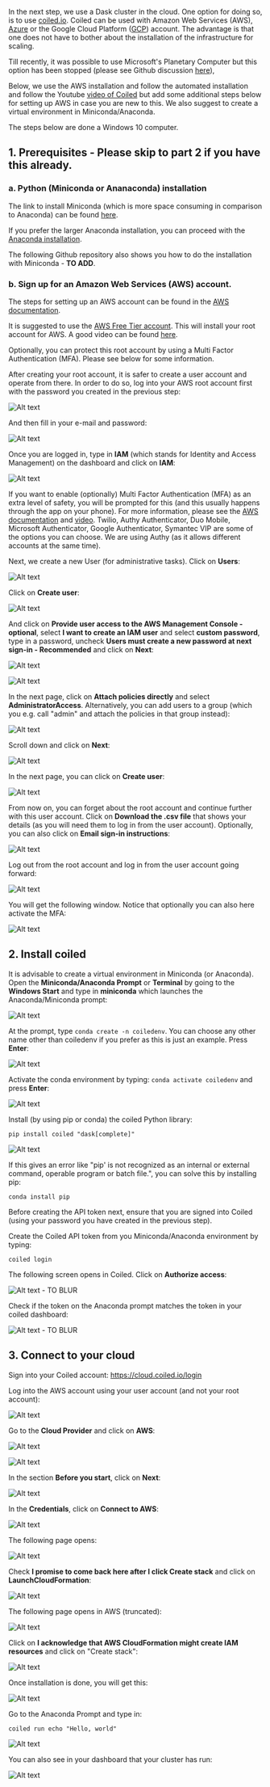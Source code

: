 In the next step, we use a Dask cluster in the cloud. One option for doing so, is to use [coiled.io](https://www.coiled.io/). 
Coiled can be used with Amazon Web Services (AWS), [Azure](https://docs.coiled.io/user_guide/setup/azure/cli.html) or the Google Cloud Platform ([GCP](https://docs.coiled.io/user_guide/setup/gcp/cli.html)) account. The advantage is that one does not have to bother about the installation of the infrastructure for scaling. 

Till recently, it was possible to use Microsoft's Planetary Computer but this option has been stopped (please see Github discussion [here](https://github.com/microsoft/PlanetaryComputer/discussions/347)),

Below, we use the AWS installation and follow the automated installation and follow the Youtube [video of Coiled](https://www.youtube.com/watch?v=d6XouzFP_AY) but add some additional steps below for setting up AWS in case you are new to this.  We also suggest to create a virtual environment in Miniconda/Anaconda. 

The steps below are done a Windows 10 computer. 

## 1. Prerequisites - Please skip to part 2 if you have this already. 

### a. Python (Miniconda or Ananaconda) installation

The link to install Miniconda (which is more space consuming in comparison to Anaconda) can be found [here](https://docs.anaconda.com/miniconda/miniconda-other-installer-links/). 

If you prefer the larger Anaconda installation, you can proceed with the [Anaconda installation](https://www.anaconda.com/download).

The following Github repository also shows you how to do the installation with Miniconda - **TO ADD**. 

### b. Sign up for an Amazon Web Services (AWS) account. 

The steps for setting up an AWS account can be found in the [AWS documentation](https://docs.aws.amazon.com/SetUp/latest/UserGuide/setup-AWSsignup.html).

It is suggested to use the [AWS Free Tier account](https://aws.amazon.com/free/). This will install your root account for AWS. A good video can be found [here](https://www.youtube.com/watch?v=CjKhQoYeR4Q). 

Optionally, you can protect this root account by using a Multi Factor Authentication (MFA). Please see below for some information.  

After creating your root account, it is safer to create a user account and operate from there. In order to do so, log into your AWS root account first with the password you created in the previous step:

![Alt text](../images/aws_1.png)

And then fill in your e-mail and password:

![Alt text](../images/aws_2.PNG)

Once you are logged in, type in **IAM** (which stands for Identity and Access Management) on the dashboard and click on **IAM**:

![Alt text](../images/aws_3.png)

If you want to enable (optionally) Multi Factor Authentication (MFA) as an extra level of safety, you will be prompted for this (and this usually happens through the app on your phone). For more information, please see the [AWS documentation](https://aws.amazon.com/iam/features/mfa/) and [video](https://www.youtube.com/watch?v=e6A7z7FqQDE). 	Twilio, Authy Authenticator, Duo Mobile, Microsoft Authenticator, Google Authenticator, Symantec VIP are some of the options you can choose. We are using Authy (as it allows different accounts at the same time).

Next, we create a new User (for administrative tasks). Click on **Users**:

![Alt text](../images/aws_4.png)

Click on **Create user**:

![Alt text](../images/aws_5.png)

And click on **Provide user access to the AWS Management Console - optional**, select **I want to create an IAM user** and select **custom password**, type in a password, uncheck **Users must create a new password at next sign-in - Recommended** and click on **Next**:

![Alt text](../images/aws_6.png)

![Alt text](../images/aws_7.png)

In the next page, click on **Attach policies directly** and select **AdministratorAccess**. Alternatively, you can add users to a group (which you e.g. call "admin" and attach the policies in that group instead): 

![Alt text](../images/aws_8.png)

Scroll down and click on **Next**:

![Alt text](../images/aws_9.png)

In the next page, you can click on **Create user**:

![Alt text](../images/aws_10.png)

From now on, you can forget about the root account and continue further with this user account. Click on **Download the .csv file** that shows your details (as you will need them to log in from the user account). Optionally, you can also click on **Email sign-in instructions**:

![Alt text](../images/aws_11.PNG) 

Log out from the root account and log in from the user account going forward:

![Alt text](../images/aws_12.png) 

You will get the following window. Notice that optionally you can also here activate the MFA:

![Alt text](../images/aws_13.PNG)


## 2. Install coiled 

It is advisable to create a virtual environment in Miniconda (or Anaconda). Open the **Miniconda/Anaconda Prompt** or **Terminal** by going to the **Windows Start** and type in **miniconda** which launches the Anaconda/Miniconda prompt: 

![Alt text](../images/coiled_1.png)

At the prompt, type `conda create -n coiledenv`. You can choose any other name other than coiledenv if you prefer as this is just an example. Press **Enter**:

![Alt text](../images/coiled_2.PNG)

Activate the conda environment by typing: `conda activate coiledenv` and press **Enter**:

![Alt text](../images/coiled_3.PNG)

Install (by using pip or conda) the coiled Python library:
```
pip install coiled "dask[complete]"
```
![Alt text](../images/coiled_4.PNG)

If this gives an error like "pip' is not recognized as an internal or external command,
operable program or batch file.", you can solve this by installing pip:

```
conda install pip
```

Before creating the API token next, ensure that you are signed into Coiled (using your password you have created in the previous step).

Create the Coiled API token from you Miniconda/Anaconda environment by typing:

```
coiled login
```
The following screen opens in Coiled. Click on **Authorize access**:

![Alt text](../images/coiled_5.PNG) - TO BLUR

Check if the token on the Anaconda prompt matches the token in your coiled dashboard:

![Alt text](../images/coiled_6.PNG) - TO BLUR


## 3. Connect to your cloud

Sign into your Coiled account: https://cloud.coiled.io/login 

Log into the AWS account using your user account (and not your root account):

![Alt text](../images/aws_12.png) 

Go to the **Cloud Provider** and click on **AWS**:

![Alt text](../images/coiled_7a.PNG)

![Alt text](../images/coiled_7.PNG)

In the section **Before you start**, click on **Next**:

![Alt text](../images/coiled_8.PNG) 

In the **Credentials**, click on **Connect to AWS**:

![Alt text](../images/coiled_10.png) 

The following page opens:

![Alt text](../images/coiled_10.PNG) 

Check **I promise to come back here after I click Create stack** and click on **LaunchCloudFormation**:

![Alt text](../images/coiled_11.png) 

The following page opens in AWS (truncated):

![Alt text](../images/coiled_12.PNG) 

Click on **I acknowledge that AWS CloudFormation might create IAM resources** and click on "Create stack":

![Alt text](../images/coiled_13.png) 

Once installation is done, you will get this:

![Alt text](../images/coiled_15.PNG) 

Go to the Anaconda Prompt and type in:
```
coiled run echo "Hello, world"
```
![Alt text](../images/coiled_16.PNG)

You can also see in your dashboard that your cluster has run:

![Alt text](../images/coiled_17.PNG)



















   
